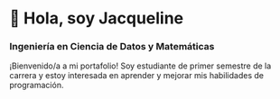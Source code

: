 # 👋 Hola, soy Jacqueline
### Ingeniería en Ciencia de Datos y Matemáticas

¡Bienvenido/a a mi portafolio! Soy estudiante de primer semestre de la carrera y estoy interesada en aprender y mejorar mis habilidades de programación.
